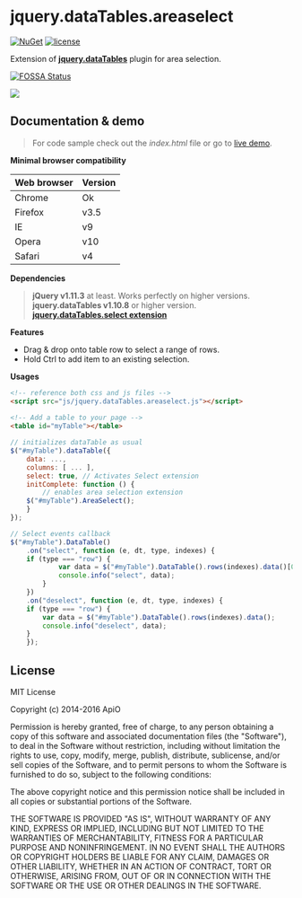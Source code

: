 # jquery.dataTables.areaselect

[![NuGet](https://img.shields.io/nuget/v/jquery.dataTables.areaselect.svg)](https://www.nuget.org/packages/jquery.dataTables.areaselect) [![license](https://img.shields.io/github/license/mashape/apistatus.svg?maxAge=2592000)](https://opensource.org/licenses/MIT)

Extension of **[jquery.dataTables](https://www.datatables.net/)** plugin for area selection.

[![FOSSA Status](https://app.fossa.io/api/projects/git%2Bgithub.com%2FApiO%2FCoordinates.svg?type=large)](https://app.fossa.io/projects/git%2Bgithub.com%2FApiO%2FCoordinates?ref=badge_large)

![](http://acuisinier.com/images/jquery.dataTables.multiselect.png)

## Documentation & demo

> For code sample check out the *index.html* file or go to [live demo](http://acuisinier.com/demo/jquery.dataTables.areaselect).
  
**Minimal browser compatibility**

Web browser|Version 
---|---
Chrome|Ok
Firefox|v3.5
IE|v9
Opera|v10
Safari|v4

**Dependencies**

> **jQuery v1.11.3** at least. Works perfectly on higher versions.  
> **jquery.dataTables v1.10.8** or higher version.
> **[jquery.dataTables.select extension](https://github.com/DataTables/Select)**


**Features**

- Drag & drop onto table row to select a range of rows.
- Hold Ctrl to add item to an existing selection.
  
**Usages**

```html
<!-- reference both css and js files -->
<script src="js/jquery.dataTables.areaselect.js"></script>
    
<!-- Add a table to your page -->
<table id="myTable"></table>
```
 
```javascript
// initializes dataTable as usual
$("#myTable").dataTable({
    data: ...,
    columns: [ ... ],
    select: true, // Activates Select extension
    initComplete: function () {
        // enables area selection extension
	$("#myTable").AreaSelect();
    }
});
```
 
```javascript
// Select events callback
$("#myTable").DataTable()
    .on("select", function (e, dt, type, indexes) {
	if (type === "row") {
        	var data = $("#myTable").DataTable().rows(indexes).data()[0];
        	console.info("select", data);
    	}
    })
    .on("deselect", function (e, dt, type, indexes) {
	if (type === "row") {
		var data = $("#myTable").DataTable().rows(indexes).data();
		console.info("deselect", data);
	}
    });
```

## License

MIT License

Copyright (c) 2014-2016 ApiO

Permission is hereby granted, free of charge, to any person obtaining a copy
of this software and associated documentation files (the "Software"), to deal
in the Software without restriction, including without limitation the rights
to use, copy, modify, merge, publish, distribute, sublicense, and/or sell
copies of the Software, and to permit persons to whom the Software is
furnished to do so, subject to the following conditions:

The above copyright notice and this permission notice shall be included in all
copies or substantial portions of the Software.

THE SOFTWARE IS PROVIDED "AS IS", WITHOUT WARRANTY OF ANY KIND, EXPRESS OR
IMPLIED, INCLUDING BUT NOT LIMITED TO THE WARRANTIES OF MERCHANTABILITY,
FITNESS FOR A PARTICULAR PURPOSE AND NONINFRINGEMENT. IN NO EVENT SHALL THE
AUTHORS OR COPYRIGHT HOLDERS BE LIABLE FOR ANY CLAIM, DAMAGES OR OTHER
LIABILITY, WHETHER IN AN ACTION OF CONTRACT, TORT OR OTHERWISE, ARISING FROM,
OUT OF OR IN CONNECTION WITH THE SOFTWARE OR THE USE OR OTHER DEALINGS IN THE
SOFTWARE.
